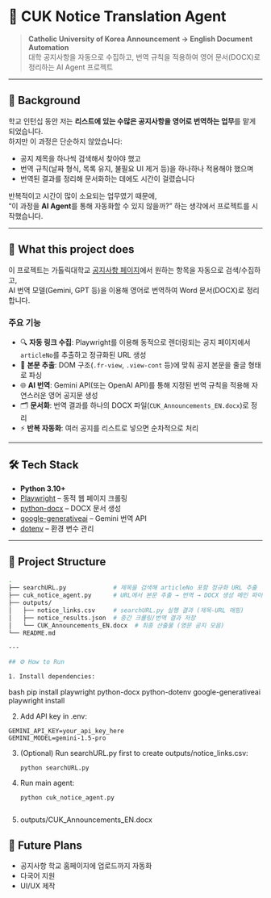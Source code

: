 # 📢 CUK Notice Translation Agent

> **Catholic University of Korea Announcement → English Document Automation**  
> 대학 공지사항을 자동으로 수집하고, 번역 규칙을 적용하여 영어 문서(DOCX)로 정리하는 AI Agent 프로젝트

---

## 📝 Background

학교 인턴십 동안 저는 **리스트에 있는 수많은 공지사항을 영어로 번역하는 업무**를 맡게 되었습니다.  
하지만 이 과정은 단순하지 않았습니다:

- 공지 제목을 하나씩 검색해서 찾아야 했고  
- 번역 규칙(날짜 형식, 목록 유지, 불필요 UI 제거 등)을 하나하나 적용해야 했으며  
- 번역된 결과를 정리해 문서화하는 데에도 시간이 걸렸습니다  

반복적이고 시간이 많이 소요되는 업무였기 때문에,  
“이 과정을 **AI Agent**를 통해 자동화할 수 있지 않을까?” 하는 생각에서 프로젝트를 시작했습니다.  

---

## 🚀 What this project does

이 프로젝트는 가톨릭대학교 [공지사항 페이지](https://www.catholic.ac.kr/ko/campuslife/notice.do)에서 원하는 항목을 자동으로 검색/수집하고,  
AI 번역 모델(Gemini, GPT 등)을 이용해 영어로 번역하여 Word 문서(DOCX)로 정리합니다.

### 주요 기능
- 🔍 **자동 링크 수집**: Playwright를 이용해 동적으로 렌더링되는 공지 페이지에서 `articleNo`를 추출하고 정규화된 URL 생성  
- 📄 **본문 추출**: DOM 구조(`.fr-view`, `.view-cont` 등)에 맞춰 공지 본문을 줄글 형태로 파싱  
- 🌐 **AI 번역**: Gemini API(또는 OpenAI API)를 통해 지정된 번역 규칙을 적용해 자연스러운 영어 공지문 생성  
- 🗂️ **문서화**: 번역 결과를 하나의 DOCX 파일(`CUK_Announcements_EN.docx`)로 정리  
- ⚡ **반복 자동화**: 여러 공지를 리스트로 넣으면 순차적으로 처리  

---

## 🛠️ Tech Stack

- **Python 3.10+**
- [Playwright](https://playwright.dev/python/) – 동적 웹 페이지 크롤링
- [python-docx](https://python-docx.readthedocs.io/) – DOCX 문서 생성
- [google-generativeai](https://ai.google.dev/) – Gemini 번역 API
- [dotenv](https://pypi.org/project/python-dotenv/) – 환경 변수 관리

---

## 📂 Project Structure
```bash
.
├── searchURL.py             # 제목을 검색해 articleNo 포함 정규화 URL 추출
├── cuk_notice_agent.py      # URL에서 본문 추출 → 번역 → DOCX 생성 메인 파이프라인
├── outputs/
│   ├── notice_links.csv     # searchURL.py 실행 결과 (제목-URL 매핑)
│   ├── notice_results.json  # 중간 크롤링/번역 결과 저장
│   └── CUK_Announcements_EN.docx  # 최종 산출물 (영문 공지 모음)
└── README.md

---

## ⚙️ How to Run

1. Install dependencies:
   ```
   bash
   pip install playwright python-docx python-dotenv google-generativeai
   playwright install
  
2.	Add API key in .env:
   ```
  GEMINI_API_KEY=your_api_key_here
  GEMINI_MODEL=gemini-1.5-pro
  ```
3. (Optional) Run searchURL.py first to create outputs/notice_links.csv:
   ```
   python searchURL.py
    ```
4. 	Run main agent:
	 ```
    python cuk_notice_agent.py
   
5. outputs/CUK_Announcements_EN.docx

## 🔮 Future Plans
- 공지사항 학교 홈페이지에 업로드까지 자동화
- 다국어 지원
- UI/UX 제작
